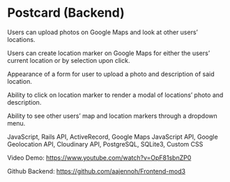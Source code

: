 # Postcard (Backend)

Users can upload photos on Google Maps and look at other users’ locations.

Users can create location marker on Google Maps for either the users’ current location or by selection upon click.

Appearance of a form for user to upload a photo and description of said location.

Ability to click on location marker to render a modal of locations’ photo and description.

Ability to see other users’ map and location markers through a dropdown menu.


JavaScript, Rails API, ActiveRecord, Google Maps JavaScript API, Google Geolocation API, Cloudinary API, PostgreSQL, SQLite3, Custom CSS

Video Demo: https://www.youtube.com/watch?v=OpF81sbnZP0

Github Backend: https://github.com/aajennoh/Frontend-mod3
